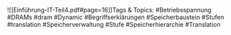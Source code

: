 
![[Einführung-IT-Teil4.pdf#page=16]]Tags & Topics:
   #Betriebsspannung
   #DRAMs
   #dram
   #Dynamic
   #Begriffserklärungen
   #Speicherbaustein
   #Stufen
   #translation
   #Speicherverwaltung
   #Stufe
   #Speicherhierarchie
   #Translation